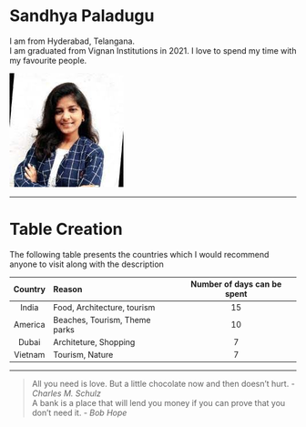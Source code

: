 # Sandhya Paladugu

I am from Hyderabad, Telangana. <br> I am graduated from Vignan Institutions in 2021. I love to spend my time with my favourite people.

![Sandhya Paladugu](My_picture.jpg)

---

# Table Creation

The following table presents the countries which I would recommend anyone to visit along with the description

|   Country     |           Reason              |Number of days can be spent|
|    :---:      |           :---                |            :---:          |
|    India      | Food, Architecture, tourism   | 15 |
|    America    | Beaches, Tourism, Theme parks | 10 |  
|    Dubai      | Architeture, Shopping         | 7  |
|    Vietnam    | Tourism, Nature               | 7  |

---

>All you need is love. But a little chocolate now and then doesn’t hurt. - *Charles M. Schulz* <br>
>A bank is a place that will lend you money if you can prove that you don’t need it. - *Bob Hope*